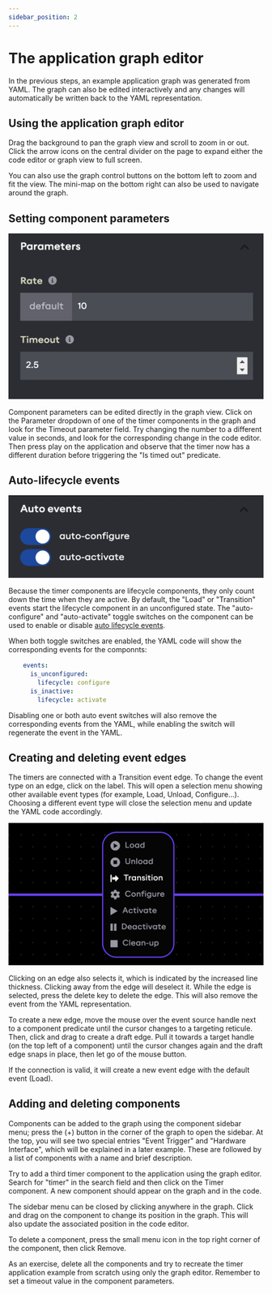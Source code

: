 ```yaml
---
sidebar_position: 2
---
```


# The application graph editor

In the previous steps, an example application graph was generated from YAML. The graph can also be edited interactively
and any changes will automatically be written back to the YAML representation.

## Using the application graph editor

Drag the background to pan the graph view and scroll to zoom in or out. Click the arrow icons on the central divider
on the page to expand either the code editor or graph view to full screen.

You can also use the graph control buttons on the bottom left to zoom and fit the view. The mini-map on the bottom right
can also be used to navigate around the graph.

<!-- TODO: parameters and auto-lifecycle events are no longer dropdowns, but part of the Parameter editor view -->

## Setting component parameters

![timer example](./assets/component-parameters.png)

Component parameters can be edited directly in the graph view.
Click on the Parameter dropdown of one of the timer components in the graph and look for the Timeout parameter field.
Try changing the number to a different value in seconds, and look for the corresponding change in the code editor.
Then press play on the application and observe that the timer now has a different duration before triggering the
"Is timed out" predicate.

## Auto-lifecycle events

![timer example](./assets/auto-lifecycle-events.png)

Because the timer components are lifecycle components, they only count down the time when they are active. By default,
the "Load" or "Transition" events start the lifecycle component in an unconfigured state. The "auto-configure" and
"auto-activate" toggle switches on the component can be used to enable or disable
[auto lifecycle events](../../concepts/05-building-blocks/03-components.md#auto-lifecycle-events).

When both toggle switches are enabled, the YAML code will show the corresponding events for the componnts:

```yaml
    events:
      is_unconfigured:
        lifecycle: configure
      is_inactive:
        lifecycle: activate
```

Disabling one or both auto event switches will also remove the corresponding events from the YAML, while enabling the
switch will regenerate the event in the YAML.

<!-- TODO: Replace the following sections with adding interactive buttons 

Show how we can:
- go to the sidebar
- click on add trigger button
- drag to reposition
- create an event edge to the timer
- choose the event type (e.g. deactivate)
- rename the button

Repeat for a second button to show manual deactivation / activation

Then say: now that we learned to add buttons and create event edges, try to do the same for components. As an exercise,
search for and add timer components, set thea auto-lifecycle events, and connect the transition edges to recreate the
example from scratch.
-->

## Creating and deleting event edges

The timers are connected with a Transition event edge. To change the event type on an edge, click on the label. This
will open a selection menu showing other available event types (for example, Load, Unload, Configure...). Choosing
a different event type will close the selection menu and update the YAML code accordingly.

![timer example](./assets/event-edge.png)

Clicking on an edge also selects it, which is indicated by the increased line thickness. Clicking away from the edge
will deselect it. While the edge is selected, press the delete key to delete the edge. This will also remove the
event from the YAML representation.

To create a new edge, move the mouse over the event source handle next to a component predicate until the cursor changes
to a targeting reticule. Then, click and drag to create a draft edge. Pull it towards a target handle (on the top left
of a component) until the cursor changes again and the draft edge snaps in place, then let go of the mouse button.

If the connection is valid, it will create a new event edge with the default event (Load).

## Adding and deleting components

Components can be added to the graph using the component sidebar menu; press the (+) button in the corner of the graph
to open the sidebar. At the top, you will see two special entries "Event Trigger" and "Hardware Interface", which will
be explained in a later example. These are followed by a list of components with a name and brief description.

Try to add a third timer component to the application using the graph editor. Search for "timer" in the search field and
then click on the Timer component. A new component should appear on the graph and in the code.

The sidebar menu can be closed by clicking anywhere in the graph. Click and drag on the component to change its position
in the graph. This will also update the associated position in the code editor.

To delete a component, press the small menu icon in the top right corner of the component, then click Remove.

As an exercise, delete all the components and try to recreate the timer application example from scratch using only the
graph editor. Remember to set a timeout value in the component parameters.
